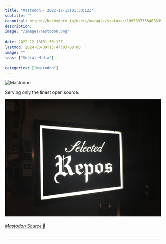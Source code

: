 ```yaml
---
title: "Mastodon - 2022-12-13T01:30:12Z"
subtitle: ""
canonical: https://hachyderm.io/users/mweagle/statuses/109503775546863945
description:
image: "/images/mastodon.png"

date: 2022-12-13T01:30:12Z
lastmod: 2024-03-09T15:47:03-08:00
image: ""
tags: ["Social Media"]

categories: ["mastodon"]
---
```

![Mastodon](/images/mastodon.png)

<p>Serving only the finest open source.</p>

![Photo of a restaurant sign in Japan that says “selected repos”](7d7c40fc6d65b846.jpeg)

###### [Mastodon Source 🐘](https://hachyderm.io/@mweagle/109503775546863945)

___
